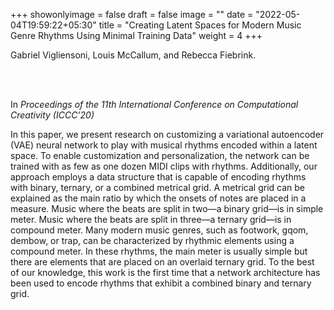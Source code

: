 +++
showonlyimage = false
draft = false
image = ""
date = "2022-05-04T19:59:22+05:30"
title = "Creating Latent Spaces for Modern Music Genre Rhythms Using Minimal Training Data"
weight = 4
+++

Gabriel Vigliensoni, Louis McCallum, and Rebecca Fiebrink.

<br><br>

In _Proceedings of the 11th International
Conference on Computational Creativity (ICCC’20)_

<!--more-->

In this paper, we present research on customizing a variational autoencoder (VAE) neural network to play with musical rhythms encoded within a latent space. To enable customization and personalization, the network can be trained with as few as one dozen MIDI clips with rhythms.
Additionally, our approach employs a data structure that is capable of encoding rhythms with binary, ternary, or a combined metrical grid. A metrical grid can be explained as the main ratio by which the onsets of notes are placed in a measure. Music where the beats are split in two—a binary grid—is in simple meter. Music where the beats are split in three—a ternary grid—is in compound meter. Many modern music genres, such as footwork, gqom, dembow, or trap, can be characterized by rhythmic elements using a compound meter. In these rhythms, the main meter is usually simple but there are elements that are placed on an overlaid ternary grid. To the best of our knowledge, this work is the first time that a network architecture has been used to encode rhythms that exhibit a combined binary and ternary grid.